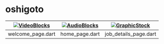 # oshigoto

| [![VideoBlocks](https://user-images.githubusercontent.com/28733986/125188416-a9eb9280-e26e-11eb-89a6-5ad7e2096bc4.png)]()  | [![AudioBlocks](https://user-images.githubusercontent.com/28733986/125188417-ae17b000-e26e-11eb-8eac-bbdf09936d7b.png)]() | [![GraphicStock](https://user-images.githubusercontent.com/28733986/125188418-af48dd00-e26e-11eb-8f20-f1d16b20f575.png)]() |
|:---:|:---:|:---:|
| welcome_page.dart | home_page.dart | job_details_page.dart |
